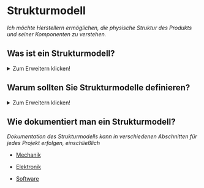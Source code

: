 # **Strukturmodell**

*Ich möchte Herstellern ermöglichen, die physische Struktur des Produkts und seiner Komponenten zu verstehen.*

## **Was ist ein Strukturmodell?**
<Details>
  <summary>Zum Erweitern klicken!</summary>
  
* Eine Struktur ist eine Beschreibung der Komponenten (der Kombination von Teilen) eines Produkts und ihrer Beziehungen.
* Eine Gelegenheit, die geometrischen Elemente, Abmessungen, Topologie und andere physikalische Eigenschaften des Produkts anzugeben.
* Die Strukturen sind die möglichen Lösungen (Konzepte) als Ergebnis der Konzeptionsphase.
* Das Strukturmodell umfasst den Satz mechanischer Theorien, die physikalischen Gesetzen gehorchen, die erforderlich sind, um das Verhalten von Strukturen zu untersuchen und vorherzusagen.
</details>

## **Warum sollten Sie Strukturmodelle definieren?**
<Details>
  <summary>Zum Erweitern klicken!</summary>
  
* Ein Strukturmodell hilft bei der Beschreibung der geometrischen Elemente (Designmerkmale, Abmessungen, Einschränkungen usw.), der Topologie (Montagebeschränkungen zwischen Komponenten, Toleranzen, Passbedingungen der Komponenten usw.) und der Eigenschaften des Produkts.
* Ein Strukturmodell hilft bei der Entscheidung über die physische Form des Produkts und seiner Komponenten, um sicherzustellen, dass die Struktur für den beabsichtigten Zweck geeignet ist.
* Das Strukturmodell bietet Benutzern ein physisches Modell des Produkts, der Komponenten und der Eigenschaften des Materials in der Designphase, das es dem Stakeholder ermöglicht, die Geometrie, die Reaktion des Materials auf externe Faktoren usw. zu verstehen.
* Das Strukturmodell stellt sicher, dass die Strukturen sicher sind und die Funktionen erfüllen, für die sie gebaut wurden.
</details>

## **Wie dokumentiert man ein Strukturmodell?**

*Dokumentation des Strukturmodells kann in verschiedenen Abschnitten für jedes Projekt erfolgen, einschließlich*

* [Mechanik](https://github.com/OPEN-NEXT/WP2.3-Guideline-and-templatefor-documentation-of-OSH-design-reuse/tree/main/Documentation/3.%20Design/Structural%20Modell/Mechanik)

* [Elektronik](https://github.com/OPEN-NEXT/WP2.3-Guideline-and-templatefor-documentation-of-OSH-design-reuse/tree/main/Documentation/3.%20Design/Structural%20Modell/Elektronik)

* [Software](https://github.com/OPEN-NEXT/WP2.3-Guideline-and-templatefor-documentation-of-OSH-design-reuse/tree/main/Documentation/3.%20Design/Structural%20Modell/Software)
